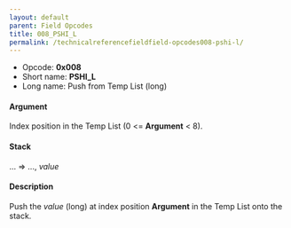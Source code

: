 ```yaml
---
layout: default
parent: Field Opcodes
title: 008_PSHI_L
permalink: /technicalreferencefieldfield-opcodes008-pshi-l/
---
```


-   Opcode: **0x008**
-   Short name: **PSHI\_L**
-   Long name: Push from Temp List (long)

#### Argument

Index position in the Temp List (0 &lt;= **Argument** &lt; 8).

#### Stack

... =&gt; ..., *value*

#### Description

Push the *value* (long) at index position **Argument** in the Temp List onto the stack.
